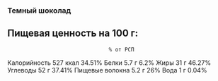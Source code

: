 ### Темный шоколад 

## Пищевая ценность на 100 г:
 									% от РСП
Калорийность			527 ккал	34.51%
Белки					5.7 г		6.2%
Жиры					31 г		46.27%
Углеводы				52 г		37.41%
Пищевые волокна			5.2 г		26%
Вода					1 г			0.04%